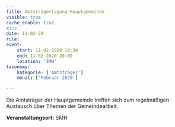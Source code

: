 ```yaml
---
title: Amtsträgertagung Hauptgemeinde
visible: true
cache_enable: true
#ics: 
date: 11-02-20
rule: 
event:
	start: 11-02-2020 18:30
	end: 11-02-2020 20:00
	location: 'SMH'
taxonomy:
	kategorie: ['Amtsträger']
	monat: ['Februar 2020']

---
```

Die Amtsträger der Hauptgemeinde treffen sich zum regelmäßigen Austausch über Themen der Gemeindearbeit.




**Veranstaltungsort:** SMH

